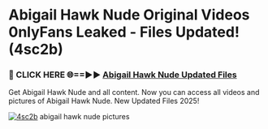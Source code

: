 # Abigail Hawk Nude Original Videos 0nlyFans Leaked - Files Updated! (4sc2b)

<h3>🔴 CLICK HERE 🌐==►► <a href="https://tinyurl.com/yc6ubb5a" rel="nofollow">Abigail Hawk Nude Updated Files</a></h3>

Get Abigail Hawk Nude and all content. Now you can access all videos and pictures of Abigail Hawk Nude. New Updated Files 2025!

[![4sc2b](https://i.imgur.com/7eu0CRL.gif)](https://tinyurl.com/yc6ubb5a)
abigail hawk nude pictures
